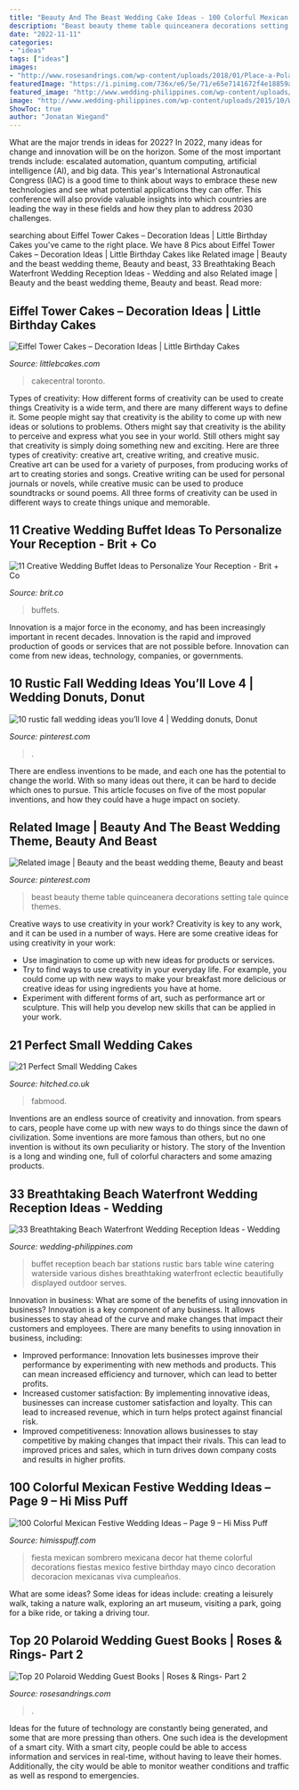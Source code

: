 ```yaml
---
title: "Beauty And The Beast Wedding Cake Ideas - 100 Colorful Mexican Festive Wedding Ideas – Page 9 – Hi Miss Puff"
description: "Beast beauty theme table quinceanera decorations setting tale quince themes"
date: "2022-11-11"
categories:
- "ideas"
tags: ["ideas"]
images:
- "http://www.rosesandrings.com/wp-content/uploads/2018/01/Place-a-Polaroid-camera-with-film-on-a-rustic-table-for-an-alternative-approach-to-the-wedding-guest-book.jpg"
featuredImage: "https://i.pinimg.com/736x/e6/5e/71/e65e7141672f4e18859a0a738ba366e3.jpg"
featured_image: "http://www.wedding-philippines.com/wp-content/uploads/2015/10/Wedding-Philippines-33-Breathtaking-Beach-Waterfront-Wedding-Reception-Venue-Ideas-13.jpg"
image: "http://www.wedding-philippines.com/wp-content/uploads/2015/10/Wedding-Philippines-33-Breathtaking-Beach-Waterfront-Wedding-Reception-Venue-Ideas-13.jpg"
ShowToc: true
author: "Jonatan Wiegand"
---
```



What are the major trends in ideas for 2022?
In 2022, many ideas for change and innovation will be on the horizon. Some of the most important trends include: escalated automation, quantum computing, artificial intelligence (AI), and big data. 
This year's International Astronautical Congress (IAC) is a good time to think about ways to embrace these new technologies and see what potential applications they can offer. This conference will also provide valuable insights into which countries are leading the way in these fields and how they plan to address 2030 challenges.

	

		
searching about Eiffel Tower Cakes – Decoration Ideas | Little Birthday Cakes you've came to the right place. We have 8 Pics about Eiffel Tower Cakes – Decoration Ideas | Little Birthday Cakes like Related image | Beauty and the beast wedding theme, Beauty and beast, 33 Breathtaking Beach Waterfront Wedding Reception Ideas - Wedding and also Related image | Beauty and the beast wedding theme, Beauty and beast. Read more:
		
    
## Eiffel Tower Cakes – Decoration Ideas | Little Birthday Cakes

<img loading=lazy src="https://www.littlebcakes.com/wp-content/uploads/2014/02/Eiffel-Tower-Cakes.jpg" onerror="this.onerror=null;this.src='https://tse3.mm.bing.net/th?id=OIP.E1NWIFR-xDAqPOcNOdadxgHaLD&amp;pid=15.1';" alt="Eiffel Tower Cakes – Decoration Ideas | Little Birthday Cakes">

_Source: littlebcakes.com_

>cakecentral toronto. 

	

Types of creativity: How different forms of creativity can be used to create things
Creativity is a wide term, and there are many different ways to define it. Some people might say that creativity is the ability to come up with new ideas or solutions to problems. Others might say that creativity is the ability to perceive and express what you see in your world. Still others might say that creativity is simply doing something new and exciting. Here are three types of creativity: creative art, creative writing, and creative music.
Creative art can be used for a variety of purposes, from producing works of art to creating stories and songs. Creative writing can be used for personal journals or novels, while creative music can be used to produce soundtracks or sound poems. All three forms of creativity can be used in different ways to create things unique and memorable.

    
## 11 Creative Wedding Buffet Ideas To Personalize Your Reception - Brit + Co

<img loading=lazy src="https://www.brit.co/media-library/eyJhbGciOiJIUzI1NiIsInR5cCI6IkpXVCJ9.eyJpbWFnZSI6Imh0dHBzOi8vYXNzZXRzLnJibC5tcy8yMTc3NTUwMi9vcmlnaW4uanBnIiwiZXhwaXJlc19hdCI6MTY1OTE2NDkyOX0.fHrtpX8AhxRfEfPIyd_VfVYRjapCUi-TvGjQNe02dKg/image.jpg?width=1500&amp;coordinates=150%2C0%2C150%2C0&amp;height=2000" onerror="this.onerror=null;this.src='https://tse3.mm.bing.net/th?id=OIP.Ndrmi_1vQHsr7PtQz_ZNKAHaKl&amp;pid=15.1';" alt="11 Creative Wedding Buffet Ideas to Personalize Your Reception - Brit + Co">

_Source: brit.co_

>buffets. 

	

Innovation is a major force in the economy, and has been increasingly important in recent decades. Innovation is the rapid and improved production of goods or services that are not possible before. Innovation can come from new ideas, technology, companies, or governments.

    
## 10 Rustic Fall Wedding Ideas You’ll Love 4 | Wedding Donuts, Donut

<img loading=lazy src="https://i.pinimg.com/736x/e6/5e/71/e65e7141672f4e18859a0a738ba366e3.jpg" onerror="this.onerror=null;this.src='https://tse3.mm.bing.net/th?id=OIP.JKvwd6j7mqF2ceTEEFiAEAHaLH&amp;pid=15.1';" alt="10 rustic fall wedding ideas you’ll love 4 | Wedding donuts, Donut">

_Source: pinterest.com_

>. 

	

There are endless inventions to be made, and each one has the potential to change the world. With so many ideas out there, it can be hard to decide which ones to pursue. This article focuses on five of the most popular inventions, and how they could have a huge impact on society.

    
## Related Image | Beauty And The Beast Wedding Theme, Beauty And Beast

<img loading=lazy src="https://i.pinimg.com/736x/df/7b/c4/df7bc499b27b7dfdba7e8bcebcdf4c4d.jpg" onerror="this.onerror=null;this.src='https://tse4.mm.bing.net/th?id=OIP.qUcxA39Uw-Dn8OTCidhivgHaLG&amp;pid=15.1';" alt="Related image | Beauty and the beast wedding theme, Beauty and beast">

_Source: pinterest.com_

>beast beauty theme table quinceanera decorations setting tale quince themes. 

	

Creative ways to use creativity in your work?
Creativity is key to any work, and it can be used in a number of ways. Here are some creative ideas for using creativity in your work: 
- Use imagination to come up with new ideas for products or services.
- Try to find ways to use creativity in your everyday life. For example, you could come up with new ways to make your breakfast more delicious or creative ideas for using ingredients you have at home. 
- Experiment with different forms of art, such as performance art or sculpture. This will help you develop new skills that can be applied in your work.

    
## 21 Perfect Small Wedding Cakes

<img loading=lazy src="https://cdn0.hitched.co.uk/articles/images/3/5/4/6/img_66453/small-wedding-cakes-embellished.jpg" onerror="this.onerror=null;this.src='https://tse4.mm.bing.net/th?id=OIP.QsB8fRvfocB0LfXSrKh_yQHaMN&amp;pid=15.1';" alt="21 Perfect Small Wedding Cakes">

_Source: hitched.co.uk_

>fabmood. 

	

Inventions are an endless source of creativity and innovation. from spears to cars, people have come up with new ways to do things since the dawn of civilization. Some inventions are more famous than others, but no one invention is without its own peculiarity or history. The story of the Invention is a long and winding one, full of colorful characters and some amazing products.

    
## 33 Breathtaking Beach Waterfront Wedding Reception Ideas - Wedding

<img loading=lazy src="http://www.wedding-philippines.com/wp-content/uploads/2015/10/Wedding-Philippines-33-Breathtaking-Beach-Waterfront-Wedding-Reception-Venue-Ideas-13.jpg" onerror="this.onerror=null;this.src='https://tse3.mm.bing.net/th?id=OIP.3JaX9PVSw7c3fEyhvvlgiAHaLL&amp;pid=15.1';" alt="33 Breathtaking Beach Waterfront Wedding Reception Ideas - Wedding">

_Source: wedding-philippines.com_

>buffet reception beach bar stations rustic bars table wine catering waterside various dishes breathtaking waterfront eclectic beautifully displayed outdoor serves. 

	

Innovation in business: What are some of the benefits of using innovation in business?
Innovation is a key component of any business. It allows businesses to stay ahead of the curve and make changes that impact their customers and employees. There are many benefits to using innovation in business, including: 
- Improved performance: Innovation lets businesses improve their performance by experimenting with new methods and products. This can mean increased efficiency and turnover, which can lead to better profits. 
- Increased customer satisfaction: By implementing innovative ideas, businesses can increase customer satisfaction and loyalty. This can lead to increased revenue, which in turn helps protect against financial risk. 
- Improved competitiveness: Innovation allows businesses to stay competitive by making changes that impact their rivals. This can lead to improved prices and sales, which in turn drives down company costs and results in higher profits.

    
## 100 Colorful Mexican Festive Wedding Ideas – Page 9 – Hi Miss Puff

<img loading=lazy src="https://www.himisspuff.com/wp-content/uploads/2016/06/Sombrero-Wedding-Decor.jpg" onerror="this.onerror=null;this.src='https://tse3.mm.bing.net/th?id=OIP.ARMxD4SW4LAaSNl5-SLoJAHaLB&amp;pid=15.1';" alt="100 Colorful Mexican Festive Wedding Ideas – Page 9 – Hi Miss Puff">

_Source: himisspuff.com_

>fiesta mexican sombrero mexicana decor hat theme colorful decorations fiestas mexico festive birthday mayo cinco decoration decoracion mexicanas viva cumpleaños. 

	

What are some ideas?
Some ideas for ideas include: creating a leisurely walk, taking a nature walk, exploring an art museum, visiting a park, going for a bike ride, or taking a driving tour.

    
## Top 20 Polaroid Wedding Guest Books | Roses &amp; Rings- Part 2

<img loading=lazy src="http://www.rosesandrings.com/wp-content/uploads/2018/01/Place-a-Polaroid-camera-with-film-on-a-rustic-table-for-an-alternative-approach-to-the-wedding-guest-book.jpg" onerror="this.onerror=null;this.src='https://tse2.mm.bing.net/th?id=OIP.CUCbgTw189YtijfIbPHmTQHaJ4&amp;pid=15.1';" alt="Top 20 Polaroid Wedding Guest Books | Roses &amp; Rings- Part 2">

_Source: rosesandrings.com_

>. 

	

Ideas for the future of technology are constantly being generated, and some that are more pressing than others. One such idea is the development of a smart city. With a smart city, people could be able to access information and services in real-time, without having to leave their homes. Additionally, the city would be able to monitor weather conditions and traffic as well as respond to emergencies.

